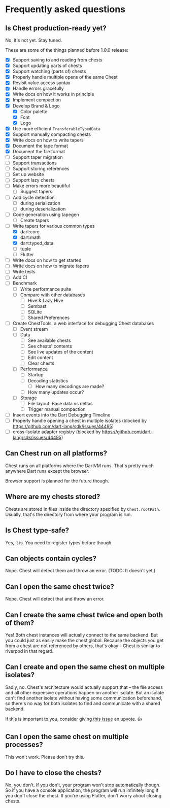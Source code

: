 # Frequently asked questions

## Is Chest production-ready yet?

No, it's not yet.
Stay tuned.

These are some of the things planned before 1.0.0 release:

- [x] Support saving to and reading from chests
- [x] Support updating parts of chests
- [x] Support watching (parts of) chests
- [x] Properly handle multiple opens of the same Chest
- [x] Revisit value access syntax
- [x] Handle errors gracefully
- [x] Write docs on how it works in principle
- [x] Implement compaction
- [x] Develop Brand & Logo
  - [x] Color palette
  - [x] Font
  - [x] Logo
- [x] Use more efficient `TransferableTypedData`
- [x] Support manually compacting chests
- [x] Write docs on how to write tapers
- [x] Document the tape format
- [x] Document the file format
- [ ] Support taper migration
- [ ] Support transactions
- [ ] Support storing references
- [ ] Set up website
- [ ] Support lazy chests
- [ ] Make errors more beautiful
  - [ ] Suggest tapers
- [ ] Add cycle detection
  - [ ] during serialization
  - [ ] during deserialization
- [ ] Code generation using tapegen
  - [ ] Create tapers
- [ ] Write tapers for various common types
  - [x] dart:core
  - [x] dart:math
  - [x] dart:typed_data
  - [ ] tuple
  - [ ] Flutter
- [ ] Write docs on how to get started
- [ ] Write docs on how to migrate tapers
- [ ] Write tests
- [ ] Add CI
- [ ] Benchmark
  - [ ] Write performance suite
  - [ ] Compare with other databases
    - [ ] Hive & Lazy Hive
    - [ ] Sembast
    - [ ] SQLite
    - [ ] Shared Preferences
- [ ] Create ChestTools, a web interface for debugging Chest databases
  - [ ] Event stream
  - [ ] Data
    - [ ] See available chests
    - [ ] See chests' contents
    - [ ] See live updates of the content
    - [ ] Edit content
    - [ ] Clear chests
  - [ ] Performance
    - [ ] Startup
    - [ ] Decoding statistics
      - [ ] How many decodings are made?
    - [ ] How many updates occur?
  - [ ] Storage
    - [ ] File layout: Base data vs deltas
    - [ ] Trigger manual compaction
- [ ] Insert events into the Dart Debugging Timeline
- [ ] Properly handle opening a chest in multiple isolates (blocked by https://github.com/dart-lang/sdk/issues/44495)
- [ ] cross-Isolate adapter registry (blocked by https://github.com/dart-lang/sdk/issues/44495)

## Can Chest run on all platforms?

Chest runs on all platforms where the DartVM runs.
That's pretty much anywhere Dart runs except the browser.

Browser support is planned for the future though.

## Where are my chests stored?

Chests are stored in files inside the directory specified by `Chest.rootPath`.
Usually, that's the directory from where your program is run.

## Is Chest type-safe?

Yes, it is.
You need to register types before though.

## Can objects contain cycles?

Nope. Chest will detect them and throw an error. (TODO: It doesn't yet.)

## Can I open the same chest twice?

Nope. Chest will detect that and throw an error.

## Can I create the same chest twice and open both of them?

Yes! Both chest instances will actually connect to the same backend.
But you could just as easily make the chest global.
Because the objects you get from a chest are not referenced by others, that's okay – Chest is similar to riverpod in that regard.

## Can I create and open the same chest on multiple isolates?

Sadly, no.
Chest's architecture would actually support that – the file access and all other expensive operations happen on another isolate.
But an isolate can't find another isolate without having some communication beforehand, so there's no way for both isolates to find and communicate with a shared backend.

If this is important to you, consider giving [this issue](https://github.com/dart-lang/sdk/issues/44495) an upvote. 👍

## Can I open the same chest on multiple processes?

This won't work.
Please don't try this.

## Do I have to close the chests?

No, you don't. If you don't, your program won't stop automatically though.
So if you have a console application, the program will run infinitely long if you don't close the chest.
If you're using Flutter, don't worry about closing chests.
